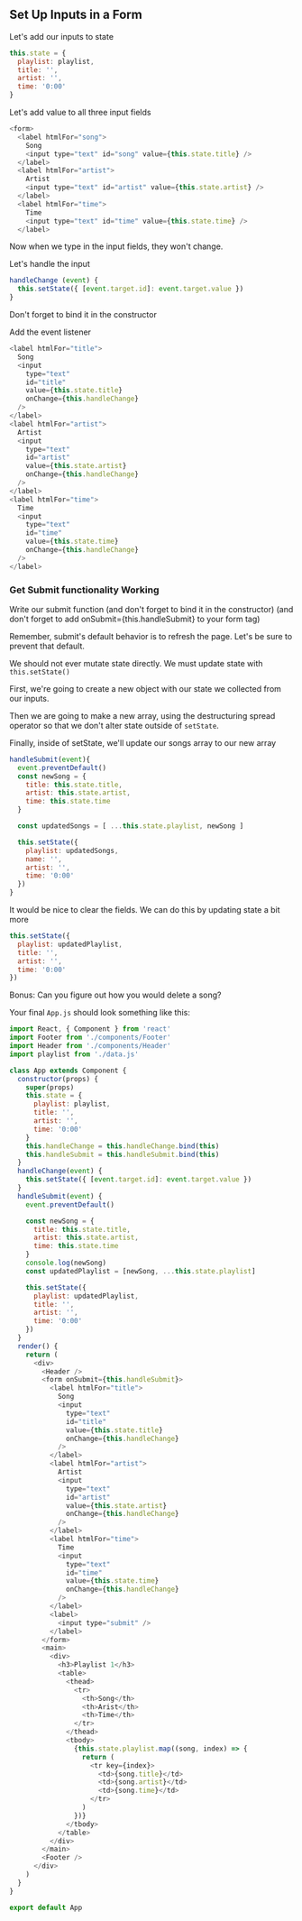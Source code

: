 ## Set Up Inputs in a Form

Let's add our inputs to state

```js
this.state = {
  playlist: playlist,
  title: '',
  artist: '',
  time: '0:00'
}
```

Let's add value to all three input fields

```js
<form>
  <label htmlFor="song">
    Song
    <input type="text" id="song" value={this.state.title} />
  </label>
  <label htmlFor="artist">
    Artist
    <input type="text" id="artist" value={this.state.artist} />
  </label>
  <label htmlFor="time">
    Time
    <input type="text" id="time" value={this.state.time} />
  </label>
```

Now when we type in the input fields, they won't change.

Let's handle the input

```js
handleChange (event) {
  this.setState({ [event.target.id]: event.target.value })
}
```

Don't forget to bind it in the constructor

Add the event listener

```js
<label htmlFor="title">
  Song
  <input
    type="text"
    id="title"
    value={this.state.title}
    onChange={this.handleChange}
  />
</label>
<label htmlFor="artist">
  Artist
  <input
    type="text"
    id="artist"
    value={this.state.artist}
    onChange={this.handleChange}
  />
</label>
<label htmlFor="time">
  Time
  <input
    type="text"
    id="time"
    value={this.state.time}
    onChange={this.handleChange}
  />
</label>
```

### Get Submit functionality Working

Write our submit function (and don't forget to bind it in the constructor) (and don't forget to add onSubmit={this.handleSubmit} to your form tag)

Remember, submit's default behavior is to refresh the page. Let's be sure to prevent that default.

We should not ever mutate state directly. We must update state with `this.setState()`

First, we're going to create a new object with our state we collected from our inputs.

Then we are going to make a new array, using the destructuring spread operator so that we don't alter state outside of `setState`.

Finally, inside of setState, we'll update our songs array to our new array

```js
handleSubmit(event){
  event.preventDefault()
  const newSong = {
    title: this.state.title,
    artist: this.state.artist,
    time: this.state.time
  }

  const updatedSongs = [ ...this.state.playlist, newSong ]

  this.setState({
    playlist: updatedSongs,
    name: '',
    artist: '',
    time: '0:00'
  })
}
```

It would be nice to clear the fields. We can do this by updating state a bit more

```js
this.setState({
  playlist: updatedPlaylist,
  title: '',
  artist: '',
  time: '0:00'
})
```

Bonus:
Can you figure out how you would delete a song?

Your final `App.js` should look something like this:

```js
import React, { Component } from 'react'
import Footer from './components/Footer'
import Header from './components/Header'
import playlist from './data.js'

class App extends Component {
  constructor(props) {
    super(props)
    this.state = {
      playlist: playlist,
      title: '',
      artist: '',
      time: '0:00'
    }
    this.handleChange = this.handleChange.bind(this)
    this.handleSubmit = this.handleSubmit.bind(this)
  }
  handleChange(event) {
    this.setState({ [event.target.id]: event.target.value })
  }
  handleSubmit(event) {
    event.preventDefault()

    const newSong = {
      title: this.state.title,
      artist: this.state.artist,
      time: this.state.time
    }
    console.log(newSong)
    const updatedPlaylist = [newSong, ...this.state.playlist]

    this.setState({
      playlist: updatedPlaylist,
      title: '',
      artist: '',
      time: '0:00'
    })
  }
  render() {
    return (
      <div>
        <Header />
        <form onSubmit={this.handleSubmit}>
          <label htmlFor="title">
            Song
            <input
              type="text"
              id="title"
              value={this.state.title}
              onChange={this.handleChange}
            />
          </label>
          <label htmlFor="artist">
            Artist
            <input
              type="text"
              id="artist"
              value={this.state.artist}
              onChange={this.handleChange}
            />
          </label>
          <label htmlFor="time">
            Time
            <input
              type="text"
              id="time"
              value={this.state.time}
              onChange={this.handleChange}
            />
          </label>
          <label>
            <input type="submit" />
          </label>
        </form>
        <main>
          <div>
            <h3>Playlist 1</h3>
            <table>
              <thead>
                <tr>
                  <th>Song</th>
                  <th>Arist</th>
                  <th>Time</th>
                </tr>
              </thead>
              <tbody>
                {this.state.playlist.map((song, index) => {
                  return (
                    <tr key={index}>
                      <td>{song.title}</td>
                      <td>{song.artist}</td>
                      <td>{song.time}</td>
                    </tr>
                  )
                })}
              </tbody>
            </table>
          </div>
        </main>
        <Footer />
      </div>
    )
  }
}

export default App
```

